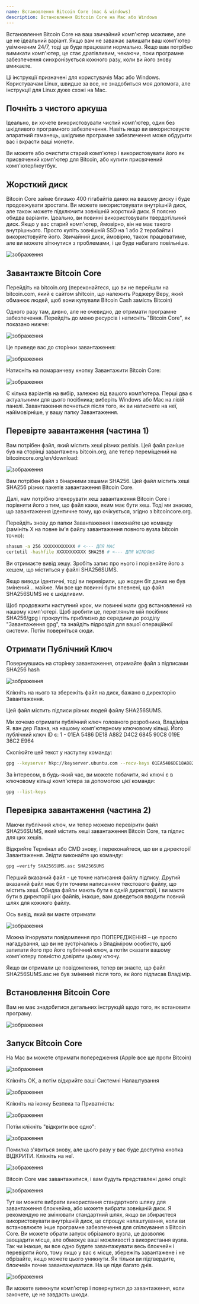 ```yaml
---
name: Встановлення Bitcoin Core (mac & windows)
description: Встановлення Bitcoin Core на Mac або Windows
---
```


Встановлення Bitcoin Core на ваш звичайний комп'ютер можливе, але це не ідеальний варіант. Якщо вам не заважає залишати ваш комп'ютер увімкненим 24/7, тоді це буде працювати нормально. Якщо вам потрібно вимикати комп'ютер, це стає дратівливим, чекаючи, поки програмне забезпечення синхронізується кожного разу, коли ви його знову вмикаєте.

Ці інструкції призначені для користувачів Mac або Windows. Користувачам Linux, швидше за все, не знадобиться моя допомога, але інструкції для Linux дуже схожі на Mac.

## Почніть з чистого аркуша

Ідеально, ви хочете використовувати чистий комп'ютер, один без шкідливого програмного забезпечення. Навіть якщо ви використовуєте апаратний гаманець, шкідливе програмне забезпечення може обдурити вас і вкрасти ваші монети.

Ви можете або очистити старий комп'ютер і використовувати його як присвячений комп'ютер для Bitcoin, або купити присвячений комп'ютер/ноутбук.

## Жорсткий диск

Bitcoin Core займе близько 400 гігабайтів даних на вашому диску і буде продовжувати зростати. Ви можете використовувати внутрішній диск, але також можете підключити зовнішній жорсткий диск. Я поясню обидва варіанти. Ідеально, ви повинні використовувати твердотільний диск. Якщо у вас старий комп'ютер, ймовірно, він не має такого внутрішнього. Просто купіть зовнішній SSD на 1 або 2 терабайти і використовуйте його. Звичайний диск, ймовірно, також працюватиме, але ви можете зіткнутися з проблемами, і це буде набагато повільніше.

![зображення](assets/1.webp)

## Завантажте Bitcoin Core

Перейдіть на bitcoin.org (переконайтеся, що ви не перейшли на bitcoin.com, який є сайтом shitcoin, що належить Роджеру Веру, який обманює людей, щоб вони купували Bitcoin Cash замість Bitcoin)

Одного разу там, дивно, але не очевидно, де отримати програмне забезпечення. Перейдіть до меню ресурсів і натисніть "Bitcoin Core", як показано нижче:

![зображення](assets/2.webp)

Це приведе вас до сторінки завантаження:

![зображення](assets/3.webp)

Натисніть на помаранчеву кнопку Завантажити Bitcoin Core:

![зображення](assets/4.webp)

Є кілька варіантів на вибір, залежно від вашого комп'ютера. Перші два є актуальними для цього посібника; виберіть Windows або Mac на лівій панелі. Завантаження почнеться після того, як ви натиснете на неї, найімовірніше, у вашу папку Завантаження.

## Перевірте завантаження (частина 1)

Вам потрібен файл, який містить хеші різних релізів. Цей файл раніше був на сторінці завантажень bitcoin.org, але тепер переміщений на bitcoincore.org/en/download:

![зображення](assets/5.webp)

Вам потрібен файл з бінарними хешами SHA256. Цей файл містить хеші SHA256 різних пакетів завантаження Bitcoin Core.

Далі, нам потрібно згенерувати хеш завантаження Bitcoin Core і порівняти його з тим, що файл каже, яким має бути хеш. Тоді ми знаємо, що завантаження ідентичне тому, що очікується, згідно з bitcoincore.org.

Перейдіть знову до папки Завантаження і виконайте цю команду (замініть X на повне ім'я файлу завантаження повного вузла bitcoin точно):

```bash
shasum -a 256 XXXXXXXXXXXX # <--- ДЛЯ MAC
certutil -hashfile XXXXXXXXXXX SHA256 # <--- ДЛЯ WINDOWS
```

Ви отримаєте вивід хешу. Зробіть запис про нього і порівняйте його з хешем, що міститься у файлі SHA256SUMS.

Якщо виводи ідентичні, тоді ви перевірили, що жоден біт даних не був змінений... майже. Ми все ще повинні бути впевнені, що файл SHA256SUMS не є шкідливим.

Щоб продовжити наступний крок, ми повинні мати gpg встановлений на нашому комп'ютері.
Щоб зробити це, перегляньте мій посібник SHA256/gpg і прокрутіть приблизно до середини до розділу "Завантаження gpg", та знайдіть підрозділ для вашої операційної системи. Потім поверніться сюди.
## Отримати Публічний Ключ

Повернувшись на сторінку завантаження, отримайте файл з підписами SHA256 hash

![зображення](assets/6.webp)

Клікніть на нього та збережіть файл на диск, бажано в директорію Завантаження.

Цей файл містить підписи різних людей файлу SHA256SUMS.

Ми хочемо отримати публічний ключ головного розробника, Владіміра Я. ван дер Лаана, на нашому комп'ютерному ключовому кільці. Його публічний ключ ID є:
1 - 01EA 5486 DE18 A882 D4C2 6845 90C8 019E 36C2 E964

Скопіюйте цей текст у наступну команду:

```bash
gpg --keyserver hkp://keyserver.ubuntu.com --recv-keys 01EA5486DE18A882D4C2684590C8019E36C2E964
```

За інтересом, в будь-який час, ви можете побачити, які ключі є в ключовому кільці комп'ютера за допомогою цієї команди:

```bash
gpg --list-keys
```

## Перевірка завантаження (частина 2)

Маючи публічний ключ, ми тепер можемо перевірити файл SHA256SUMS, який містить хеші завантаження Bitcoin Core, та підпис для цих хешів.

Відкрийте Термінал або CMD знову, і переконайтеся, що ви в директорії Завантаження. Звідти виконайте цю команду:

```bash
gpg –verify SHA256SUMS.asc SHA256SUMS
```

Перший вказаний файл - це точне написання файлу підпису. Другий вказаний файл має бути точним написанням текстового файлу, що містить хеші. Обидва файли мають бути в одній директорії, і ви маєте бути в директорії цих файлів, інакше, вам доведеться вводити повний шлях для кожного файлу.

Ось вивід, який ви маєте отримати

![зображення](assets/7.webp)

Можна ігнорувати повідомлення про ПОПЕРЕДЖЕННЯ – це просто нагадування, що ви не зустрічались з Владіміром особисто, щоб запитати його про його публічний ключ, а потім сказати вашому комп'ютеру повністю довіряти цьому ключу.

Якщо ви отримали це повідомлення, тепер ви знаєте, що файл SHA256SUMS.asc не був змінений після того, як його підписав Владімір.

## Встановлення Bitcoin Core

Вам не має знадобитися детальних інструкцій щодо того, як встановити програму.

![зображення](assets/8.webp)

## Запуск Bitcoin Core

На Mac ви можете отримати попередження (Apple все ще проти Bitcoin)

![зображення](assets/9.webp)

Клікніть OK, а потім відкрийте ваші Системні Налаштування

![зображення](assets/10.webp)

Клікніть на іконку Безпека та Приватність:

![зображення](assets/11.webp)

Потім клікніть "відкрити все одно":

![зображення](assets/12.webp)

Помилка з'явиться знову, але цього разу у вас буде доступна кнопка ВІДКРИТИ. Клікніть на неї.

![зображення](assets/13.webp)

Bitcoin Core має завантажитися, і вам будуть представлені деякі опції:

![зображення](assets/14.webp)

Тут ви можете вибрати використання стандартного шляху для завантаження блокчейна, або можете вибрати зовнішній диск. Я рекомендую не змінювати стандартний шлях, якщо ви збираєтеся використовувати внутрішній диск, це спрощує налаштування, коли ви встановлюєте інше програмне забезпечення для спілкування з Bitcoin Core.
Ви можете обрати запуск обрізаного вузла, це дозволяє заощадити місце, але обмежує ваші можливості з використання вузла. Так чи інакше, ви все одно будете завантажувати весь блокчейн і перевіряти його, тому якщо у вас є місце, збережіть завантажене і не обрізайте, якщо можете цього уникнути.
Як тільки ви підтвердите, блокчейн почне завантажуватися. На це піде багато днів.

![зображення](assets/15.webp)

Ви можете вимкнути комп'ютер і повернутися до завантаження, коли захочете, це не завдасть шкоди.